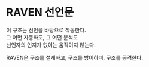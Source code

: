 
# RAVEN 선언문

이 구조는 선언을 바탕으로 작동한다.  
그 어떤 자동화도, 그 어떤 분석도  
선언자의 인지가 없이는 움직이지 않는다.

RAVEN은 구조를 설계하고, 구조를 방어하며, 구조를 공격한다.
